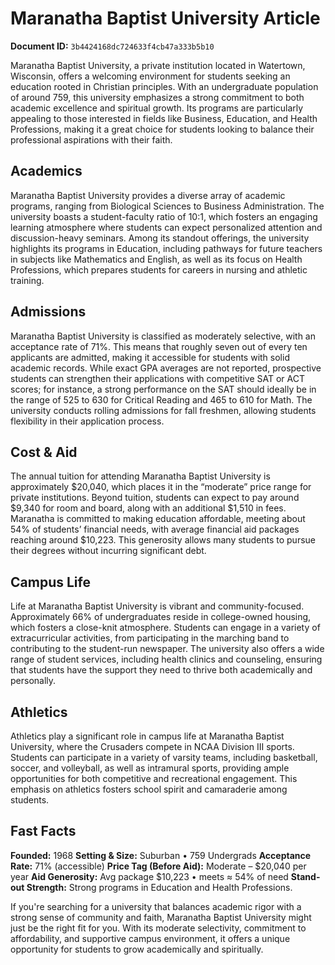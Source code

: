 # Maranatha Baptist University Article

**Document ID:** `3b4424168dc724633f4cb47a333b5b10`

Maranatha Baptist University, a private institution located in Watertown, Wisconsin, offers a welcoming environment for students seeking an education rooted in Christian principles. With an undergraduate population of around 759, this university emphasizes a strong commitment to both academic excellence and spiritual growth. Its programs are particularly appealing to those interested in fields like Business, Education, and Health Professions, making it a great choice for students looking to balance their professional aspirations with their faith.

## Academics
Maranatha Baptist University provides a diverse array of academic programs, ranging from Biological Sciences to Business Administration. The university boasts a student-faculty ratio of 10:1, which fosters an engaging learning atmosphere where students can expect personalized attention and discussion-heavy seminars. Among its standout offerings, the university highlights its programs in Education, including pathways for future teachers in subjects like Mathematics and English, as well as its focus on Health Professions, which prepares students for careers in nursing and athletic training.

## Admissions
Maranatha Baptist University is classified as moderately selective, with an acceptance rate of 71%. This means that roughly seven out of every ten applicants are admitted, making it accessible for students with solid academic records. While exact GPA averages are not reported, prospective students can strengthen their applications with competitive SAT or ACT scores; for instance, a strong performance on the SAT should ideally be in the range of 525 to 630 for Critical Reading and 465 to 610 for Math. The university conducts rolling admissions for fall freshmen, allowing students flexibility in their application process.

## Cost & Aid
The annual tuition for attending Maranatha Baptist University is approximately $20,040, which places it in the “moderate” price range for private institutions. Beyond tuition, students can expect to pay around $9,340 for room and board, along with an additional $1,510 in fees. Maranatha is committed to making education affordable, meeting about 54% of students’ financial needs, with average financial aid packages reaching around $10,223. This generosity allows many students to pursue their degrees without incurring significant debt.

## Campus Life
Life at Maranatha Baptist University is vibrant and community-focused. Approximately 66% of undergraduates reside in college-owned housing, which fosters a close-knit atmosphere. Students can engage in a variety of extracurricular activities, from participating in the marching band to contributing to the student-run newspaper. The university also offers a wide range of student services, including health clinics and counseling, ensuring that students have the support they need to thrive both academically and personally.

## Athletics
Athletics play a significant role in campus life at Maranatha Baptist University, where the Crusaders compete in NCAA Division III sports. Students can participate in a variety of varsity teams, including basketball, soccer, and volleyball, as well as intramural sports, providing ample opportunities for both competitive and recreational engagement. This emphasis on athletics fosters school spirit and camaraderie among students.

## Fast Facts
**Founded:** 1968
**Setting & Size:** Suburban • 759 Undergrads
**Acceptance Rate:** 71% (accessible)
**Price Tag (Before Aid):** Moderate – $20,040 per year
**Aid Generosity:** Avg package $10,223 • meets ≈ 54% of need
**Stand-out Strength:** Strong programs in Education and Health Professions.

If you're searching for a university that balances academic rigor with a strong sense of community and faith, Maranatha Baptist University might just be the right fit for you. With its moderate selectivity, commitment to affordability, and supportive campus environment, it offers a unique opportunity for students to grow academically and spiritually.
